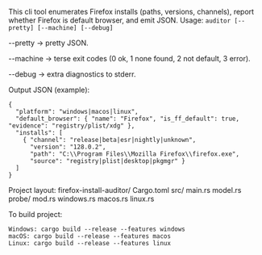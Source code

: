 This cli tool enumerates Firefox installs (paths, versions, channels), report whether Firefox is default browser, and emit JSON.
Usage:
```auditor [--pretty] [--machine] [--debug]```

--pretty → pretty JSON.

--machine → terse exit codes (0 ok, 1 none found, 2 not default, 3 error).

--debug → extra diagnostics to stderr.

Output JSON (example):
```
{
  "platform": "windows|macos|linux",
  "default_browser": { "name": "Firefox", "is_ff_default": true, "evidence": "registry/plist/xdg" },
  "installs": [
    { "channel": "release|beta|esr|nightly|unknown",
      "version": "128.0.2",
      "path": "C:\\Program Files\\Mozilla Firefox\\firefox.exe",
      "source": "registry|plist|desktop|pkgmgr" }
  ]
}
```

Project layout:
firefox-install-auditor/
  Cargo.toml
  src/
    main.rs
    model.rs
    probe/
      mod.rs
      windows.rs
      macos.rs
      linux.rs

To build project:
```
Windows: cargo build --release --features windows
macOS: cargo build --release --features macos
Linux: cargo build --release --features linux
```